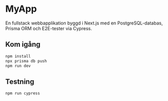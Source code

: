 # MyApp

En fullstack webbapplikation byggd i Next.js med en PostgreSQL-databas, Prisma ORM och E2E-tester via Cypress.

## Kom igång

```bash
npm install
npx prisma db push
npm run dev
```

## Testning

```bash
npm run cypress
```
